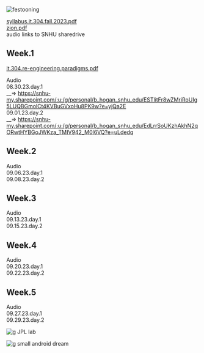 ![festooning](https://github.com/bbe2/instructor.brian/assets/59778456/52834799-fe5e-49ab-80fc-24191da1224d)

[syllabus.it.304.fall.2023.pdf](https://github.com/bbe2/instructor.brian/files/12490135/syllabus.it.304.fall.2023.pdf)  
[zion.pdf](https://github.com/bbe2/instructor.brian/files/12494131/zion.pdf)  
audio links to SNHU sharedrive  


## Week.1  
[it.304.re-engineering.paradigms.pdf](https://github.com/bbe2/instructor.brian/files/12475703/it.304.re-engineering.paradigms.pdf)   

Audio  
08.30.23.day.1  
__=>  https://snhu-my.sharepoint.com/:u:/g/personal/b_hogan_snhu_edu/ESTlitFr8wZMriRoUIg5LUQBGmolCt4KVBuGVxoHu8PK9w?e=yjQa2E  
09.01.23.day.2  
__=>  https://snhu-my.sharepoint.com/:u:/g/personal/b_hogan_snhu_edu/EdLrrSoUKzhAkhN2qORwtHYBGoJWKza_TMIV942_M0l6VQ?e=uLdedq  


## Week.2  

Audio  
09.06.23.day.1  
09.08.23.day.2  

## Week.3  

Audio  
09.13.23.day.1  
09.15.23.day.2  

## Week.4  

Audio  
09.20.23.day.1  
09.22.23.day.2  


## Week.5  

Audio   
09.27.23.day.1  
09.29.23.day.2  




![g JPL lab](https://github.com/bbe2/instructor.brian/assets/59778456/0a999b9c-e3c3-40f7-9b09-0d91b4df0537)  

![g small android dream](https://github.com/bbe2/instructor.brian/assets/59778456/966e1306-7a87-4a83-b66b-07b7728c3fde)


